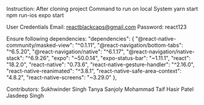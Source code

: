 Instruction:
 After cloning project 
 Command to run on local System
 yarn start
 npm run-ios
 expo start 



User Credentials 
Email: reactblackcaps@gmail.com
Password: react123


Ensure following dependencies:
 "dependencies": {
    "@react-native-community/masked-view": "^0.1.11",
    "@react-navigation/bottom-tabs": "^6.5.20",
    "@react-navigation/native": "^6.1.17",
    "@react-navigation/native-stack": "^6.9.26",
    "expo": "~50.0.14",
    "expo-status-bar": "~1.11.1",
    "react": "18.2.0",
    "react-native": "0.73.6",
    "react-native-gesture-handler": "^2.16.0",
    "react-native-reanimated": "^3.8.1",
    "react-native-safe-area-context": "4.8.2",
    "react-native-screens": "~3.29.0"
  },



Contributors:
Sukhwinder Singh
Tanya
Sanjoly
Mohammad Taif
Hasir Patel
Jasdeep Singh
